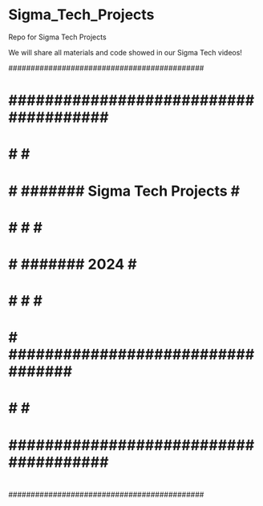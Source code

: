 # Sigma_Tech_Projects
Repo for Sigma Tech Projects

We will share all materials and code showed in our Sigma Tech videos!

############################################
#                                          #
#  ######################################  #
#  #                                    #  #
#  #  #######  Sigma Tech Projects     #  #
#  #  #                               #  #
#  #  #######       2024             #  #
#  #  #                               #  #
#  #  ##################################  #
#  #                                    #  #
#  ######################################  #
#                                          #
############################################

